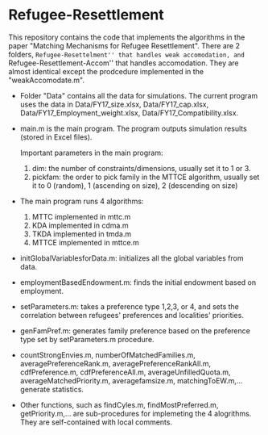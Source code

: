 # Refugee-Resettlement

This repository contains the code that implements the algorithms in the paper "Matching Mechanisms for Refugee Resettlement". 
There are 2 folders, ``Refugee-Resettelment'' that handles weak accomodation, and ``Refugee-Resettlement-Accom'' that handles accomodation. They are almost identical except the prodcedure implemented in the "weakAccomodate.m". 

  - Folder "Data" contains all the data for simulations. The current program uses the data in Data/FY17_size.xlsx, Data/FY17_cap.xlsx, Data/FY17_Employment_weight.xlsx, Data/FY17_Compatibility.xlsx. 
  
  - main.m is the main program. The program outputs simulation results (stored in Excel files).
  
    Important parameters in the main program:
      1. dim: the number of constraints/dimensions, usually set it to 1 or 3. 
      2. pickfam: the order to pick family in the MTTCE algorithm, usually set it to 0 (random), 1 (ascending on size), 2 (descending on size)
      
  - The main program runs 4 algorithms:
      1. MTTC implemented in mttc.m 
      2. KDA implemented in cdma.m 
      3. TKDA implemented in tmda.m
      4. MTTCE implemented in mttce.m
      
  - initGlobalVariablesforData.m: initializes all the global variables from data. 
  
  - employmentBasedEndowment.m: finds the initial endowment based on employment.
  
  - setParameters.m: takes a preference type 1,2,3, or 4, and sets the correlation between refugees' preferences and localities' priorities.  
  
  - genFamPref.m: generates family preference based on the preference type set by setParameters.m procedure. 
  
  - countStrongEnvies.m, numberOfMatchedFamilies.m, averagePreferenceRank.m, averagePreferenceRankAll.m, cdfPreference.m, cdfPreferenceAll.m, averageUnfilledQuota.m, 
  averageMatchedPriority.m, averagefamsize.m, matchingToEW.m,... generate statistics.
  
  - Other functions, such as findCyles.m, findMostPreferred.m, getPriority.m,... are sub-procedures for implemeting the 4 alogrithms. They are self-contained with local comments.  
  


